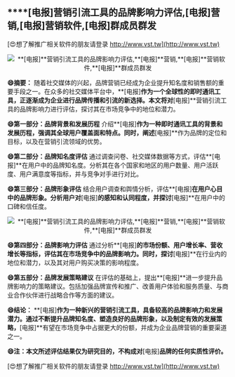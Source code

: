 ## ****[电报]**营销引流工具的品牌影响力评估,**[电报]**营销,**[电报]**营销软件,**[电报]**群成员群发**

[😍想了解推广相关软件的朋友请登录 http://www.vst.tw](http://www.vst.tw)

 <center><img src="https://vst.tw/MP4/tuiguang/png/0.png" alt="**[电报]**营销引流工具的品牌影响力评估,**[电报]**营销,**[电报]**营销软件,**[电报]**群成员群发"></center>

**😄摘要：**
随着社交媒体的兴起，品牌营销已经成为企业提升知名度和销售额的重要手段之一。在众多的社交媒体平台中，**[电报]**作为一个全球性的即时通讯工具，正逐渐成为企业进行品牌传播和引流的新选择。本文将对**[电报]**营销引流工具的品牌影响力进行评估，探讨其在市场竞争中的地位和潜力。

**😄第一部分：品牌背景和发展历程**
介绍**[电报]**作为一种即时通讯工具的背景和发展历程，强调其全球用户覆盖面和特点。同时，阐述**[电报]**作为品牌的定位和目标，以及在营销引流领域的优势。

**😄第二部分：品牌知名度评估**
通过调查问卷、社交媒体数据等方式，评估**[电报]**在用户中的品牌知名度。分析其在各个国家和地区的用户数量、用户活跃度、用户满意度等指标，并与竞争对手进行对比。

**😄第三部分：品牌形象评估**
结合用户调查和舆情分析，评估**[电报]**在用户心目中的品牌形象。分析用户对**[电报]**的感知和认同程度，并探讨**[电报]**在用户中的口碑和信任度。

 <center><img src="https://vst.tw/MP4/tuiguang/png/2.png" alt="**[电报]**营销引流工具的品牌影响力评估,**[电报]**营销,**[电报]**营销软件,**[电报]**群成员群发"></center>

**😄第四部分：品牌影响力评估**
通过分析**[电报]**的市场份额、用户增长率、营收增长等指标，评估其在市场竞争中的品牌影响力。同时，探讨**[电报]**在行业内的地位和潜力，以及其对用户购买决策的影响程度。

**😄第五部分：品牌发展策略建议**
在评估的基础上，提出**[电报]**进一步提升品牌影响力的策略建议。包括加强品牌宣传和推广、改善用户体验和服务质量、与商业合作伙伴进行战略合作等方面的建议。

**😄结论：**
**[电报]**作为一种新兴的营销引流工具，具备较高的品牌影响力和发展潜力。通过不断提升品牌知名度、塑造良好的品牌形象，以及制定有效的发展策略，**[电报]**有望在市场竞争中占据更大的份额，并成为企业品牌营销的重要渠道之一。

**😄注：本文所述评估结果仅为研究目的，不构成对**[电报]**品牌的任何实质性评价。**

[😍想了解推广相关软件的朋友请登录 http://www.vst.tw](http://www.vst.tw)




